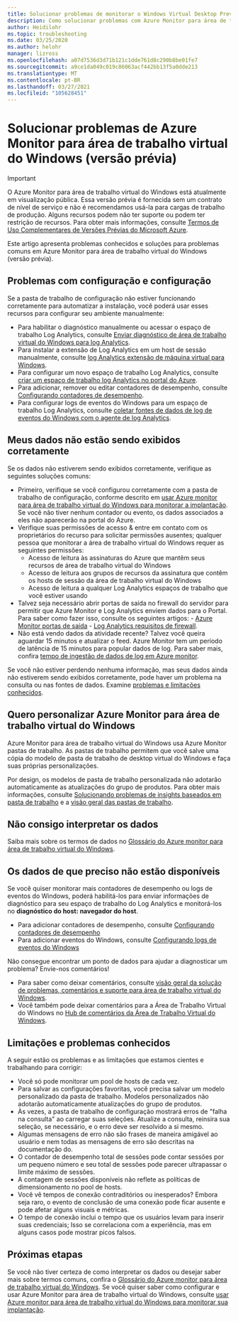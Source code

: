 ```yaml
---
title: Solucionar problemas de monitorar o Windows Virtual Desktop Preview-Azure
description: Como solucionar problemas com Azure Monitor para área de trabalho virtual do Windows.
author: Heidilohr
ms.topic: troubleshooting
ms.date: 03/25/2020
ms.author: helohr
manager: lizross
ms.openlocfilehash: a07d7536d3d71b121c1dde761d8c290b8be01fe7
ms.sourcegitcommit: a9ce1da049c019c86063acf442bb13f5a0dde213
ms.translationtype: MT
ms.contentlocale: pt-BR
ms.lasthandoff: 03/27/2021
ms.locfileid: "105628451"
---
```

# <a name="troubleshoot-azure-monitor-for-windows-virtual-desktop-preview"></a>Solucionar problemas de Azure Monitor para área de trabalho virtual do Windows (versão prévia)

>[!IMPORTANT]
>O Azure Monitor para área de trabalho virtual do Windows está atualmente em visualização pública. Essa versão prévia é fornecida sem um contrato de nível de serviço e não é recomendamos usá-la para cargas de trabalho de produção. Alguns recursos podem não ter suporte ou podem ter restrição de recursos. Para obter mais informações, consulte [Termos de Uso Complementares de Versões Prévias do Microsoft Azure](https://azure.microsoft.com/support/legal/preview-supplemental-terms/).

Este artigo apresenta problemas conhecidos e soluções para problemas comuns em Azure Monitor para área de trabalho virtual do Windows (versão prévia).

## <a name="issues-with-configuration-and-setup"></a>Problemas com configuração e configuração

Se a pasta de trabalho de configuração não estiver funcionando corretamente para automatizar a instalação, você poderá usar esses recursos para configurar seu ambiente manualmente:

- Para habilitar o diagnóstico manualmente ou acessar o espaço de trabalho Log Analytics, consulte [Enviar diagnóstico de área de trabalho virtual do Windows para log Analytics](diagnostics-log-analytics.md).
- Para instalar a extensão de Log Analytics em um host de sessão manualmente, consulte [log Analytics extensão de máquina virtual para Windows](../virtual-machines/extensions/oms-windows.md).
- Para configurar um novo espaço de trabalho Log Analytics, consulte [criar um espaço de trabalho log Analytics no portal do Azure](../azure-monitor/logs/quick-create-workspace.md).
- Para adicionar, remover ou editar contadores de desempenho, consulte [Configurando contadores de desempenho](../azure-monitor/agents/data-sources-performance-counters.md).
- Para configurar logs de eventos do Windows para um espaço de trabalho Log Analytics, consulte [coletar fontes de dados de log de eventos do Windows com o agente de log Analytics](../azure-monitor/agents/data-sources-windows-events.md).

## <a name="my-data-isnt-displaying-properly"></a>Meus dados não estão sendo exibidos corretamente

Se os dados não estiverem sendo exibidos corretamente, verifique as seguintes soluções comuns:

- Primeiro, verifique se você configurou corretamente com a pasta de trabalho de configuração, conforme descrito em [usar Azure monitor para área de trabalho virtual do Windows para monitorar a implantação](azure-monitor.md). Se você não tiver nenhum contador ou evento, os dados associados a eles não aparecerão na portal do Azure.
- Verifique suas permissões de acesso & entre em contato com os proprietários do recurso para solicitar permissões ausentes; qualquer pessoa que monitorar a área de trabalho virtual do Windows requer as seguintes permissões:
    - Acesso de leitura às assinaturas do Azure que mantêm seus recursos de área de trabalho virtual do Windows
    - Acesso de leitura aos grupos de recursos da assinatura que contêm os hosts de sessão da área de trabalho virtual do Windows 
    - Acesso de leitura a qualquer Log Analytics espaços de trabalho que você estiver usando
- Talvez seja necessário abrir portas de saída no firewall do servidor para permitir que Azure Monitor e Log Analytics enviem dados para o Portal. Para saber como fazer isso, consulte os seguintes artigos:
      - [Azure Monitor portas de saída](../azure-monitor/app/ip-addresses.md)
      - [Log Analytics requisitos de firewall](../azure-monitor/agents/log-analytics-agent.md#firewall-requirements). 
- Não está vendo dados da atividade recente? Talvez você queira aguardar 15 minutos e atualizar o feed. Azure Monitor tem um período de latência de 15 minutos para popular dados de log. Para saber mais, confira [tempo de ingestão de dados de log em Azure monitor](../azure-monitor/logs/data-ingestion-time.md).

Se você não estiver perdendo nenhuma informação, mas seus dados ainda não estiverem sendo exibidos corretamente, pode haver um problema na consulta ou nas fontes de dados. Examine [problemas e limitações conhecidos](#known-issues-and-limitations). 

## <a name="i-want-to-customize-azure-monitor-for-windows-virtual-desktop"></a>Quero personalizar Azure Monitor para área de trabalho virtual do Windows

Azure Monitor para área de trabalho virtual do Windows usa Azure Monitor pastas de trabalho. As pastas de trabalho permitem que você salve uma cópia do modelo de pasta de trabalho de desktop virtual do Windows e faça suas próprias personalizações.

Por design, os modelos de pasta de trabalho personalizada não adotarão automaticamente as atualizações do grupo de produtos. Para obter mais informações, consulte [Solucionando problemas de insights baseados em pasta de trabalho](../azure-monitor/insights/troubleshoot-workbooks.md) e a [visão geral das pastas de trabalho](../azure-monitor/visualize/workbooks-overview.md).

## <a name="i-cant-interpret-the-data"></a>Não consigo interpretar os dados

Saiba mais sobre os termos de dados no [Glossário do Azure monitor para área de trabalho virtual do Windows](azure-monitor-glossary.md).

## <a name="the-data-i-need-isnt-available"></a>Os dados de que preciso não estão disponíveis

Se você quiser monitorar mais contadores de desempenho ou logs de eventos do Windows, poderá habilitá-los para enviar informações de diagnóstico para seu espaço de trabalho do Log Analytics e monitorá-los no **diagnóstico do host: navegador do host**. 

- Para adicionar contadores de desempenho, consulte [Configurando contadores de desempenho](../azure-monitor/agents/data-sources-performance-counters.md#configuring-performance-counters)
- Para adicionar eventos do Windows, consulte [Configurando logs de eventos do Windows](../azure-monitor/agents/data-sources-windows-events.md#configuring-windows-event-logs)

Não consegue encontrar um ponto de dados para ajudar a diagnosticar um problema? Envie-nos comentários!

- Para saber como deixar comentários, consulte [visão geral da solução de problemas, comentários e suporte para área de trabalho virtual do Windows](troubleshoot-set-up-overview.md).
- Você também pode deixar comentários para a Área de Trabalho Virtual do Windows no [Hub de comentários da Área de Trabalho Virtual do Windows](https://support.microsoft.com/help/4021566/windows-10-send-feedback-to-microsoft-with-feedback-hub-app).

## <a name="known-issues-and-limitations"></a>Limitações e problemas conhecidos

A seguir estão os problemas e as limitações que estamos cientes e trabalhando para corrigir:

- Você só pode monitorar um pool de hosts de cada vez. 
- Para salvar as configurações favoritas, você precisa salvar um modelo personalizado da pasta de trabalho. Modelos personalizados não adotarão automaticamente atualizações do grupo de produtos.
- Às vezes, a pasta de trabalho de configuração mostrará erros de "falha na consulta" ao carregar suas seleções. Atualize a consulta, reinsira sua seleção, se necessário, e o erro deve ser resolvido a si mesmo. 
- Algumas mensagens de erro não são frases de maneira amigável ao usuário e nem todas as mensagens de erro são descritas na documentação do.
- O contador de desempenho total de sessões pode contar sessões por um pequeno número e seu total de sessões pode parecer ultrapassar o limite máximo de sessões.
- A contagem de sessões disponíveis não reflete as políticas de dimensionamento no pool de hosts.   
- Você vê tempos de conexão contraditórios ou inesperados? Embora seja raro, o evento de conclusão de uma conexão pode ficar ausente e pode afetar alguns visuais e métricas.
- O tempo de conexão inclui o tempo que os usuários levam para inserir suas credenciais; Isso se correlaciona com a experiência, mas em alguns casos pode mostrar picos falsos. 
    

## <a name="next-steps"></a>Próximas etapas

Se você não tiver certeza de como interpretar os dados ou desejar saber mais sobre termos comuns, confira o [Glossário do Azure monitor para área de trabalho virtual do Windows](azure-monitor-glossary.md). Se você quiser saber como configurar e usar Azure Monitor para área de trabalho virtual do Windows, consulte [usar Azure monitor para área de trabalho virtual do Windows para monitorar sua implantação](azure-monitor.md).
